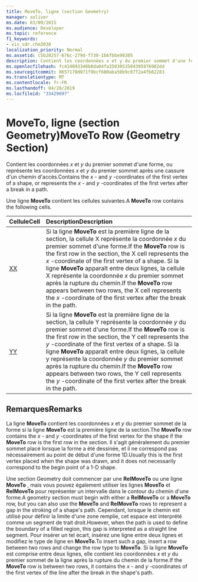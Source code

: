 ```yaml
---
title: MoveTo, ligne (section Geometry)
manager: soliver
ms.date: 03/09/2015
ms.audience: Developer
ms.topic: reference
f1_keywords:
- vis_sdr.chm3030
localization_priority: Normal
ms.assetid: c5b20257-676c-279d-f730-1b6fbbe98305
description: Contient les coordonnées x et y du premier sommet d'une forme, ou représente les coordonnées x et y du premier sommet après une cassure d'un chemin d'accès.
ms.openlocfilehash: fc414093348b8da04fa3503053584395976982dd
ms.sourcegitcommit: 8657170d071f9bcf680aba50b9c07f2a4fb82283
ms.translationtype: MT
ms.contentlocale: fr-FR
ms.lasthandoff: 04/28/2019
ms.locfileid: "33429697"
---
```

# <a name="moveto-row-geometry-section"></a><span data-ttu-id="f924e-103">MoveTo, ligne (section Geometry)</span><span class="sxs-lookup"><span data-stu-id="f924e-103">MoveTo Row (Geometry Section)</span></span>

<span data-ttu-id="f924e-104">Contient les coordonnées *x* et *y* du premier sommet d'une forme, ou représente les coordonnées *x* et *y* du premier sommet après une cassure d'un chemin d'accès.</span><span class="sxs-lookup"><span data-stu-id="f924e-104">Contains the  *x*  - and  *y*  -coordinates of the first vertex of a shape, or represents the  *x*  - and  *y*  -coordinates of the first vertex after a break in a path.</span></span> 
  
<span data-ttu-id="f924e-105">Une ligne **MoveTo** contient les cellules suivantes.</span><span class="sxs-lookup"><span data-stu-id="f924e-105">A **MoveTo** row contains the following cells.</span></span> 
  
|<span data-ttu-id="f924e-106">**Cellule**</span><span class="sxs-lookup"><span data-stu-id="f924e-106">**Cell**</span></span>|<span data-ttu-id="f924e-107">**Description**</span><span class="sxs-lookup"><span data-stu-id="f924e-107">**Description**</span></span>|
|:-----|:-----|
|[<span data-ttu-id="f924e-108">X</span><span class="sxs-lookup"><span data-stu-id="f924e-108">X</span></span>](x-cell-geometry-section.md) <br/> |<span data-ttu-id="f924e-109">Si la ligne **MoveTo** est la première ligne de la section, la cellule X représente la coordonnée *x* du premier sommet d'une forme.</span><span class="sxs-lookup"><span data-stu-id="f924e-109">If the **MoveTo** row is the first row in the section, the X cell represents the  *x*  -coordinate of the first vertex of a shape.</span></span> <span data-ttu-id="f924e-110">Si la ligne **MoveTo** apparaît entre deux lignes, la cellule X représente la coordonnée *x* du premier sommet après la rupture du chemin.</span><span class="sxs-lookup"><span data-stu-id="f924e-110">If the **MoveTo** row appears between two rows, the X cell represents the  *x*  -coordinate of the first vertex after the break in the path.</span></span>  <br/> |
|[<span data-ttu-id="f924e-111">Y</span><span class="sxs-lookup"><span data-stu-id="f924e-111">Y</span></span>](y-cell-geometry-section.md) <br/> |<span data-ttu-id="f924e-112">Si la ligne **MoveTo** est la première ligne de la section, la cellule Y représente la coordonnée *y* du premier sommet d'une forme.</span><span class="sxs-lookup"><span data-stu-id="f924e-112">If the **MoveTo** row is the first row in the section, the Y cell represents the  *y*  -coordinate of the first vertex of a shape.</span></span> <span data-ttu-id="f924e-113">Si la ligne **MoveTo** apparaît entre deux lignes, la cellule y représente la coordonnée *y* du premier sommet après la rupture du chemin.</span><span class="sxs-lookup"><span data-stu-id="f924e-113">If the **MoveTo** row appears between two rows, the Y cell represents the  *y*  -coordinate of the first vertex after the break in the path.</span></span>  <br/> |
   
## <a name="remarks"></a><span data-ttu-id="f924e-114">Remarques</span><span class="sxs-lookup"><span data-stu-id="f924e-114">Remarks</span></span>

<span data-ttu-id="f924e-115">La ligne **MoveTo** contient les coordonnées *x* et *y* du premier sommet de la forme si la ligne **MoveTo** est la première ligne de la section.</span><span class="sxs-lookup"><span data-stu-id="f924e-115">The **MoveTo** row contains the  *x*  - and  *y*  -coordinates of the first vertex for the shape if the **MoveTo** row is the first row in the section.</span></span> <span data-ttu-id="f924e-116">Il s'agit généralement du premier sommet placé lorsque la forme a été dessinée, et il ne correspond pas nécessairement au point de début d'une forme 1D.</span><span class="sxs-lookup"><span data-stu-id="f924e-116">Usually this is the first vertex placed when the shape was drawn, and it does not necessarily correspond to the begin point of a 1-D shape.</span></span> 
  
<span data-ttu-id="f924e-117">Une section Geometry doit commencer par une **RelMoveTo** ou une ligne **MoveTo** , mais vous pouvez également utiliser les lignes **MoveTo** et **RelMoveTo** pour représenter un intervalle dans le contour du chemin d'une forme.</span><span class="sxs-lookup"><span data-stu-id="f924e-117">A geometry section must begin with either a **RelMoveTo** or a **MoveTo** row, but you can also use the **MoveTo** and **RelMoveTo** rows to represent a gap in the stroking of a shape's path.</span></span> <span data-ttu-id="f924e-118">Cependant, lorsque le chemin est utilisé pour définir la limite d'une zone remplie, cet espace est interprété comme un  segment de trait droit.</span><span class="sxs-lookup"><span data-stu-id="f924e-118">However, when the path is used to define the boundary of a filled region, this gap is interpreted as a straight line segment.</span></span> <span data-ttu-id="f924e-119">Pour insérer un tel écart, insérez une ligne entre deux lignes et modifiez le type de ligne en **MoveTo**.</span><span class="sxs-lookup"><span data-stu-id="f924e-119">To insert such a gap, insert a row between two rows and change the row type to **MoveTo**.</span></span> <span data-ttu-id="f924e-120">Si la ligne **MoveTo** est comprise entre deux lignes, elle contient les coordonnées *x* et *y* du premier sommet de la ligne après la rupture du chemin de la forme.</span><span class="sxs-lookup"><span data-stu-id="f924e-120">If the **MoveTo** row is between two rows, it contains the  *x*  - and  *y*  -coordinates of the first vertex of the line after the break in the shape's path.</span></span> 
  

